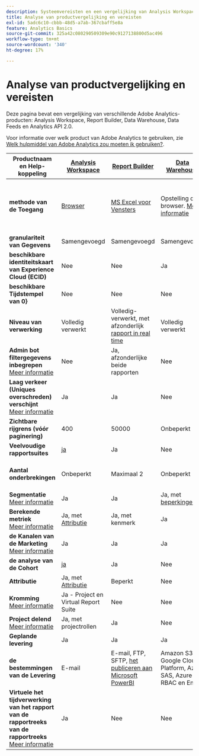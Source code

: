 ```yaml
---
description: Systeemvereisten en een vergelijking van Analysis Workspace, Report Builder, Data Warehouse en Data Workbench
title: Analyse van productvergelijking en vereisten
exl-id: 5adc6c10-cbbb-48d5-a7ab-367cbaff5e8a
feature: Analytics Basics
source-git-commit: 325a42c080290509309e90c9127138800d5ac496
workflow-type: tm+mt
source-wordcount: '340'
ht-degree: 17%

---
```


# Analyse van productvergelijking en vereisten

Deze pagina bevat een vergelijking van verschillende Adobe Analytics-producten: Analysis Workspace, Report Builder, Data Warehouse, Data Feeds en Analytics API 2.0.

Voor informatie over welk product van Adobe Analytics te gebruiken, zie [ Welk hulpmiddel van Adobe Analytics zou moeten ik gebruiken?](/help/analyze/get-started/which-analytics-tool.md).

| Productnaam en Help-koppeling | [ Analysis Workspace ](/help/analyze/analysis-workspace/home.md) | [ Report Builder ](/help/analyze/report-builder/rb-overview.md) | [Data Warehouse](/help/export/data-warehouse/data-warehouse.md) | [Gegevensfeeds](/help/export/analytics-data-feed/data-feed-overview.md) | [ Analytics API 2.0 ](https://www.adobe.io/apis/experiencecloud/analytics/docs.html) |
|---|---|---|---|---|---|
| **methode van de Toegang** | [Browser](/help/analyze/get-started/sys-reqs.md) | [ MS Excel voor Vensters ](/help/analyze/legacy-report-builder/setup/system-requirements.md) | Opstelling door browser. [Meer informatie](/help/analyze/get-started/sys-reqs.md) | Opstelling door browser. [Meer informatie](/help/export/analytics-data-feed/data-feed-overview.md) | RESTful API-gereedschappen. Aanmelden met Adobe Developer-referenties. [Meer informatie](https://developer.adobe.com/analytics-apis/docs/2.0/) |
| **granulariteit van Gegevens** | Samengevoegd | Samengevoegd | Samengevoegd | Actief | Samengevoegd |
| **beschikbare identiteitskaart van Experience Cloud (ECID)** | Nee | Nee | Ja | Ja | Nee |
| **beschikbare Tijdstempel van 0&rbrace;** | Nee | Nee | Nee | Ja | Nee |
| **Niveau van verwerking** | Volledig verwerkt | Volledig-verwerkt, met afzonderlijk [ rapport in real time ](/help/admin/tools/manage-rs/edit-settings/realtime/realtime.md) | Volledig verwerkt | Volledig verwerkt | Volledig verwerkt |
| **Admin bot filtergegevens inbegrepen** <br> [Meer informatie](/help/admin/tools/manage-rs/edit-settings/general/bot-removal/bot-removal.md) | Nee | Ja, afzonderlijke beide rapporten | Nee | Nee | Nee |
| **Laag verkeer (Uniques overschreden) verschijnt** <br> [Meer informatie](/help/technotes/low-traffic.md) | Ja | Ja | Nee | Nee | Ja |
| **Zichtbare rijgrens (vóór paginering)** | 400 | 50000 | Onbeperkt | Onbeperkt | 50000 |
| **Veelvoudige rapportsuites** | [ ja ](/help/analyze/analysis-workspace/build-workspace-project/multiple-report-suites.md) | Ja | Nee | Ja | Nee | Ja |
| **Aantal onderbrekingen** | Onbeperkt | Maximaal 2 | Onbeperkt | Onbeperkt | Onbeperkt, uitvoeren op meerdere query&#39;s |
| **Segmentatie** <br> [Meer informatie](/help/components/segmentation/segmentation-workflow/seg-workflow.md) | Ja | Ja | Ja, met [ beperkingen ](/help/components/segmentation/seg-reference/seg-compatibility.md) | Nee | Ja |
| **Berekende metriek** <br> [Meer informatie](/help/components/calculated-metrics/cm-overview.md) | Ja, met [ Attributie ](/help/analyze/analysis-workspace/attribution/overview.md) | Ja, met kenmerk | Ja | Nee | Ja, met [ Attributie ](/help/analyze/analysis-workspace/attribution/overview.md) |
| **de Kanalen van de Marketing** <br> [Meer informatie](/help/components/c-marketing-channels/c-getting-started-mchannel.md) | Ja | Ja | Ja | Ja - [ va_finder, va_near ](/help/export/analytics-data-feed/c-df-contents/datafeeds-reference.md) | Ja |
| **de analyse van de Cohort** | [ ja ](/help/analyze/analysis-workspace/visualizations/cohort-table/cohort-analysis.md) | Ja | Nee | Nee | Nee |
| **Attributie** | Ja, met [ Attributie ](/help/analyze/analysis-workspace/attribution/overview.md) | Beperkt | Nee | Nee | Ja, met [ Attributie ](/help/analyze/analysis-workspace/attribution/overview.md) | Nee |
| **Kromming** <br> [Meer informatie](/help/analyze/analysis-workspace/curate-share/curate.md) | Ja - Project en Virtual Report Suite | Nee | Nee | Nee | Ja - alleen Virtual Report Suite |
| **Project delend** <br> [Meer informatie](/help/analyze/analysis-workspace/curate-share/share-projects.md) | Ja, met projectrollen | Ja | Nee | Nee | Nee |
| **Geplande levering** | Ja | Ja | Ja | Ja | Nee |
| **de bestemmingen van de Levering** | E-mail | E-mail, FTP, SFTP, [ het publiceren aan Microsoft PowerBI ](/help/analyze/legacy-report-builder/c-publish-power-bi/power-bi.md) | Amazon S3, Google Cloud Platform, Azure SAS, Azure RBAC en Email | Amazon S3, Azure RBAC, Azure SAS en Google Cloud Platform | - |
| **Virtuele het tijdverwerking van het rapport van de rapportreeks van de rapportreeks** <br> [Meer informatie](/help/components/vrs/vrs-report-time-processing.md) | Ja | Nee | Nee | Nee | Ja |
